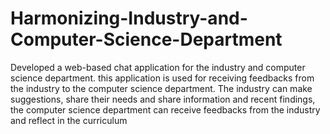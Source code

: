 # Harmonizing-Industry-and-Computer-Science-Department
Developed a web-based chat application for the industry and computer science department. this application is used for receiving feedbacks from the industry to the computer science department. The industry can make suggestions, share their needs and share information and recent findings, the computer science department can receive feedbacks from the industry and reflect in the curriculum
